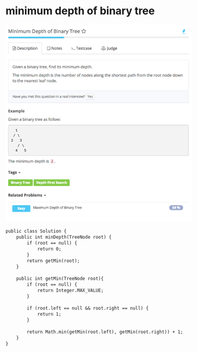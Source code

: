 # minimum depth of binary tree

![](../../../../../.gitbook/assets/screen-shot-2017-08-29-at-4.35.47-pm.png)

```text
public class Solution {
    public int minDepth(TreeNode root) {
        if (root == null) {
            return 0;
        }
        return getMin(root);
    }

    public int getMin(TreeNode root){
        if (root == null) {
            return Integer.MAX_VALUE;
        }

        if (root.left == null && root.right == null) {
            return 1;
        }

        return Math.min(getMin(root.left), getMin(root.right)) + 1;
    }
}
```

